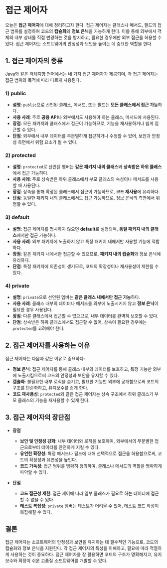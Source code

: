 # 접근 제어자

오늘은 **접근 제어자**에 대해 정리하고자 한다. 접근 제어자는 클래스나 메서드, 필드의 접근 범위를 설정하여 코드의 **캡슐화**와 **정보 은닉**을 가능하게 한다. 이를 통해 외부에서 객체의 내부 상태를 직접 변경하는 것을 방지하고, 필요한 경우에만 외부 접근을 허용할 수 있다. 접근 제어자는 소프트웨어의 안정성과 보안을 높이는 데 중요한 역할을 한다.

## 1. 접근 제어자의 종류

Java와 같은 객체지향 언어에서는 네 가지 접근 제어자가 제공되며, 각 접근 제어자는 접근 범위와 목적에 따라 다르게 사용된다.

### 1) public

- **설명**: `public`으로 선언된 클래스, 메서드, 또는 필드는 **모든 클래스에서 접근 가능**하다.
- **사용 사례**: 주로 **공용 API**나 외부에서도 사용해야 하는 클래스, 메서드에 사용된다.
- **장점**: 모든 패키지와 클래스에서 접근이 가능하므로, 기능을 재사용하거나 쉽게 접근할 수 있다.
- **단점**: 외부에서 내부 데이터를 무분별하게 접근하거나 수정할 수 있어, 보안과 안정성 측면에서 위험 요소가 될 수 있다.

### 2) protected

- **설명**: `protected`로 선언된 멤버는 **같은 패키지 내의 클래스**와 **상속받은 하위 클래스**에서 접근 가능하다.
- **사용 사례**: 주로 상속받은 하위 클래스에서 부모 클래스의 속성이나 메서드를 사용할 때 사용된다.
- **장점**: 상속을 통해 확장된 클래스에서 접근이 가능하므로, **코드 재사용**에 유리하다.
- **단점**: 동일한 패키지 내의 클래스에서도 접근 가능하므로, 정보 은닉의 측면에서 위험할 수 있다.

### 3) default

- **설명**: 접근 제어자를 명시하지 않으면 **default**로 설정되며, **동일 패키지 내의 클래스**에서만 접근 가능하다.
- **사용 사례**: 외부 패키지에 노출하지 않고 특정 패키지 내에서만 사용할 기능에 적합하다.
- **장점**: 같은 패키지 내에서만 접근할 수 있으므로, **패키지 내의 캡슐화**와 정보 은닉에 유리하다.
- **단점**: 특정 패키지에 의존성이 생기므로, 코드의 확장성이나 재사용성이 제한될 수 있다.

### 4) private

- **설명**: `private`으로 선언된 멤버는 **같은 클래스 내에서만 접근 가능**하다.
- **사용 사례**: 클래스 내부의 데이터나 메서드를 외부에 노출시키지 않고 **정보 은닉**이 필요한 경우 사용된다.
- **장점**: 다른 클래스에서 접근할 수 없으므로, 내부 데이터를 완벽히 보호할 수 있다.
- **단점**: 상속받은 하위 클래스에서도 접근할 수 없어, 상속이 필요한 경우에는 `protected`를 고려해야 한다.

## 2. 접근 제어자를 사용하는 이유

접근 제어자는 다음과 같은 이유로 중요하다:

- **정보 은닉**: 접근 제어자를 통해 클래스 내부의 데이터를 보호하고, 특정 기능만 외부에 노출시킴으로써 코드의 안정성과 보안을 유지할 수 있다.
- **캡슐화**: 불필요한 내부 로직을 숨기고, 필요한 기능만 외부에 공개함으로써 코드의 구조를 단순화하고, 유지보수를 쉽게 한다.
- **코드 재사용성**: `protected`와 같은 접근 제어자는 상속 구조에서 하위 클래스가 부모 클래스의 기능을 재사용할 수 있게 한다.

## 3. 접근 제어자의 장단점

- **장점**
  - **보안 및 안정성 강화**: 내부 데이터와 로직을 보호하여, 외부에서의 무분별한 접근으로부터 데이터를 안전하게 지킬 수 있다.
  - **유연한 확장성**: 특정 메서드나 필드에 대해 선택적으로 접근을 허용함으로써, 코드의 확장성과 유연성을 높인다.
  - **코드 가독성**: 접근 범위를 명확히 정의하여, 클래스나 메서드의 역할을 명확하게 파악할 수 있다.

- **단점**
  - **코드 접근성 제한**: 접근 제어에 따라 일부 클래스가 필요로 하는 데이터에 접근할 수 없을 수 있다.
  - **테스트 복잡성**: `private` 멤버는 테스트가 어려울 수 있어, 테스트 코드 작성이 복잡해질 수 있다.

## 결론

접근 제어자는 소프트웨어의 안정성과 보안을 유지하는 데 필수적인 기능으로, 코드의 캡슐화와 정보 은닉을 지원한다. 각 접근 제어자의 특성을 이해하고, 필요에 따라 적절하게 사용하는 것이 중요하다. 접근 제어자를 잘 활용하면 코드의 구조가 명확해지고, 유지보수와 확장이 쉬운 고품질 소프트웨어를 개발할 수 있다.